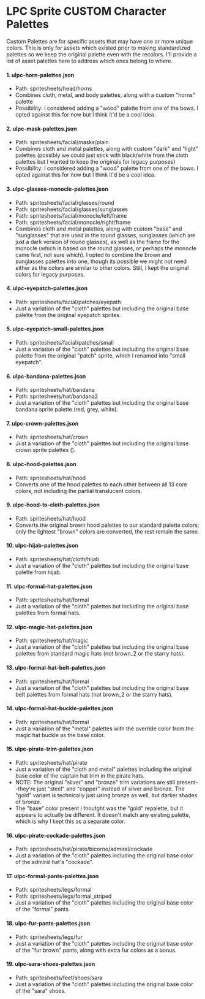 LPC Sprite CUSTOM Character Palettes
=============================================

Custom Palettes are for specific assets that may have one or more unique colors. This is only for assets which existed prior to making standardized palettes so we keep the original palette even with the recolors. I'll provide a list of asset palettes here to address which ones belong to where.


#### 1. ulpc-horn-palettes.json
- Path: spritesheets/head/horns
- Combines cloth, metal, and body palettes, along with a custom "horns" palette
- Possibility: I considered adding a "wood" palette from one of the bows. I opted against this for now but I think it'd be a cool idea.

#### 2. ulpc-mask-palettes.json
- Path: spritesheets/facial/masks/plain
- Combines cloth and metal palettes, along with custom "dark" and "light" palettes (possibly we could just stick with black/white from the cloth palettes but I wanted to keep the originals for legacy purposes)
- Possibility: I considered adding a "wood" palette from one of the bows. I opted against this for now but I think it'd be a cool idea.

#### 3. ulpc-glasses-monocle-palettes.json
- Path: spritesheets/facial/glasses/round
- Path: spritesheets/facial/glasses/sunglasses
- Path: spritesheets/facial/monocle/left/frame
- Path: spritesheets/facial/monocle/right/frame
- Combines cloth and metal palettes, along with custom "base" and "sunglasses" that are used in the round glasses, sunglasses (which are just a dark version of round glasses), as well as the frame for the monocle (which is based on the round glasses, or perhaps the monocle came first, not sure which). I opted to combine the brown and sunglasses palettes into one, though its possible we might not need either as the colors are similar to other colors. Still, I kept the original colors for legacy purposes.

#### 4. ulpc-eyepatch-palettes.json
- Path: spritesheets/facial/patches/eyepath
- Just a variation of the "cloth" palettes but including the original base palette from the original eyepatch sprites.

#### 5. ulpc-eyepatch-small-palettes.json
- Path: spritesheets/facial/patches/small
- Just a variation of the "cloth" palettes but including the original base palette from the original "patch" sprite, which I renamed into "small eyepatch".

#### 6. ulpc-bandana-palettes.json
- Path: spritesheets/hat/bandana
- Path: spritesheets/hat/bandana2
- Just a variation of the "cloth" palettes but including the original base bandana sprite palette (red, grey, white).

#### 7. ulpc-crown-palettes.json
- Path: spritesheets/hat/crown
- Just a variation of the "cloth" palettes but including the original base crown sprite palettes ().

#### 8. ulpc-hood-palettes.json
- Path: spritesheets/hat/hood
- Converts one of the hood palettes to each other between all 13 core colors, not including the partial translucent colors.

#### 9. ulpc-hood-to-cloth-palettes.json
- Path: spritesheets/hat/hood
- Converts the original brown hood palettes to our standard palette colors; only the lightest "brown" colors are converted, the rest remain the same.

#### 10. ulpc-hijab-palettes.json
- Path: spritesheets/hat/cloth/hijab
- Just a variation of the "cloth" palettes but including the original base palette from hijab.

#### 11. ulpc-formal-hat-palettes.json
- Path: spritesheets/hat/formal
- Just a variation of the "cloth" palettes but including the original base palettes from formal hats.

#### 12. ulpc-magic-hat-palettes.json
- Path: spritesheets/hat/magic
- Just a variation of the "cloth" palettes but including the original base palettes from standard magic hats (not brown_2 or the starry hats).

#### 13. ulpc-formal-hat-belt-palettes.json
- Path: spritesheets/hat/formal
- Just a variation of the "cloth" palettes but including the original base belt palettes from formal hats (not brown_2 or the starry hats).

#### 14. ulpc-formal-hat-buckle-palettes.json
- Path: spritesheets/hat/formal
- Just a variation of the "metal" palettes with the override color from the magic hat buckle as the base color.

#### 15. ulpc-pirate-trim-palettes.json
- Path: spritesheets/hat/pirate
- Just a variation of the "cloth and metal" palettes including the original base color of the captain hat trim in the pirate hats.
- NOTE: The original "silver" and "bronze" trim variations are still present--they're just "steel" and "copper" instead of silver and bronze. The "gold" variant is technically just using bronze as well, but darker shades of bronze.
- The "base" color present I thoutght was the "gold" repalette, but it appears to actually be different. It doesn't match any existing palette, which is why I kept this as a separate color.

#### 16. ulpc-pirate-cockade-palettes.json
- Path: spritesheets/hat/pirate/bicorne/admiral/cockade
- Just a variation of the "cloth" palettes including the original base color of the admiral hat's "cockade".

#### 17. ulpc-formal-pants-palettes.json
- Path: spritesheets/legs/formal
- Path: spritesheets/legs/formal_striped
- Just a variation of the "cloth" palettes including the original base color of the "formal" pants.

#### 18. ulpc-fur-pants-palettes.json
- Path: spritesheets/legs/fur
- Just a variation of the "cloth" palettes including the original base color of the "fur brown" pants, along with extra fur colors as a bonus.

#### 19. ulpc-sara-shoes-palettes.json
- Path: spritesheets/feet/shoes/sara
- Just a variation of the "cloth" palettes including the original base color of the "sara" shoes.